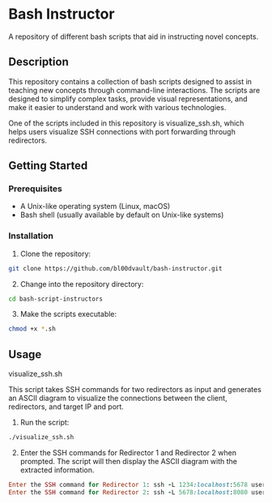 # Bash Instructor
A repository of different bash scripts that aid in instructing novel concepts.

## Description
This repository contains a collection of bash scripts designed to assist in teaching new concepts through command-line interactions. The scripts are designed to simplify complex tasks, provide visual representations, and make it easier to understand and work with various technologies.

One of the scripts included in this repository is visualize_ssh.sh, which helps users visualize SSH connections with port forwarding through redirectors.

## Getting Started
### Prerequisites
- A Unix-like operating system (Linux, macOS)
- Bash shell (usually available by default on Unix-like systems)

### Installation
1. Clone the repository:

```bash
git clone https://github.com/bl00dvault/bash-instructor.git
```

2. Change into the repository directory:
```bash
cd bash-script-instructors
```

3. Make the scripts executable:

```bash
chmod +x *.sh
```

## Usage
visualize_ssh.sh  

This script takes SSH commands for two redirectors as input and generates an ASCII diagram to visualize the connections between the client, redirectors, and target IP and port.

1. Run the script:

```bash
./visualize_ssh.sh
```

2. Enter the SSH commands for Redirector 1 and Redirector 2 when prompted. The script will then display the ASCII diagram with the extracted information.

```ruby
Enter the SSH command for Redirector 1: ssh -L 1234:localhost:5678 user@redir1.example.com
Enter the SSH command for Redirector 2: ssh -L 5678:localhost:8080 user@redir2.example.com -R 1.2.3.4:8080:localhost:5678
```
